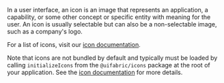 In a user interface, an icon is an image that represents an application, a capability, or some other concept or specific entity with meaning for the user. An icon is usually selectable but can also be a non-selectable image, such as a company's logo.

For a list of icons, visit our [icon documentation](#/styles/web/icons).

Note that icons are not bundled by default and typically must be loaded by calling `initializeIcons` from the `@uifabric/icons` package at the root of your application. See the [icon documentation](#/styles/web/icons#fabric-react) for more details.
